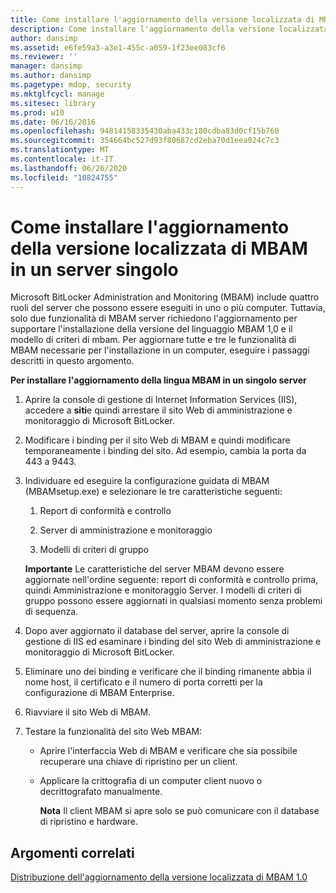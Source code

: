 ```yaml
---
title: Come installare l'aggiornamento della versione localizzata di MBAM in un server singolo
description: Come installare l'aggiornamento della versione localizzata di MBAM in un server singolo
author: dansimp
ms.assetid: e6fe59a3-a3e1-455c-a059-1f23ee083cf6
ms.reviewer: ''
manager: dansimp
ms.author: dansimp
ms.pagetype: mdop, security
ms.mktglfcycl: manage
ms.sitesec: library
ms.prod: w10
ms.date: 06/16/2016
ms.openlocfilehash: 94814158335430aba433c180cdba83d0cf15b760
ms.sourcegitcommit: 354664bc527d93f80687cd2eba70d1eea024c7c3
ms.translationtype: MT
ms.contentlocale: it-IT
ms.lasthandoff: 06/26/2020
ms.locfileid: "10824755"
---
```

# Come installare l'aggiornamento della versione localizzata di MBAM in un server singolo


Microsoft BitLocker Administration and Monitoring (MBAM) include quattro ruoli del server che possono essere eseguiti in uno o più computer. Tuttavia, solo due funzionalità di MBAM server richiedono l'aggiornamento per supportare l'installazione della versione del linguaggio MBAM 1,0 e il modello di criteri di mbam. Per aggiornare tutte e tre le funzionalità di MBAM necessarie per l'installazione in un computer, eseguire i passaggi descritti in questo argomento.

**Per installare l'aggiornamento della lingua MBAM in un singolo server**

1.  Aprire la console di gestione di Internet Information Services (IIS), accedere a **siti**e quindi arrestare il sito Web di amministrazione e monitoraggio di Microsoft BitLocker.

2.  Modificare i binding per il sito Web di MBAM e quindi modificare temporaneamente i binding del sito. Ad esempio, cambia la porta da 443 a 9443.

3.  Individuare ed eseguire la configurazione guidata di MBAM (MBAMsetup.exe) e selezionare le tre caratteristiche seguenti:

    1.  Report di conformità e controllo

    2.  Server di amministrazione e monitoraggio

    3.  Modelli di criteri di gruppo

    **Importante**  Le caratteristiche del server MBAM devono essere aggiornate nell'ordine seguente: report di conformità e controllo prima, quindi Amministrazione e monitoraggio Server. I modelli di criteri di gruppo possono essere aggiornati in qualsiasi momento senza problemi di sequenza.

     

4.  Dopo aver aggiornato il database del server, aprire la console di gestione di IIS ed esaminare i binding del sito Web di amministrazione e monitoraggio di Microsoft BitLocker.

5.  Eliminare uno dei binding e verificare che il binding rimanente abbia il nome host, il certificato e il numero di porta corretti per la configurazione di MBAM Enterprise.

6.  Riavviare il sito Web di MBAM.

7.  Testare la funzionalità del sito Web MBAM:

    -   Aprire l'interfaccia Web di MBAM e verificare che sia possibile recuperare una chiave di ripristino per un client.

    -   Applicare la crittografia di un computer client nuovo o decrittografato manualmente.

        **Nota**  Il client MBAM si apre solo se può comunicare con il database di ripristino e hardware.

         

## Argomenti correlati


[Distribuzione dell'aggiornamento della versione localizzata di MBAM 1.0](deploying-the-mbam-10-language-release-update.md)

 

 





